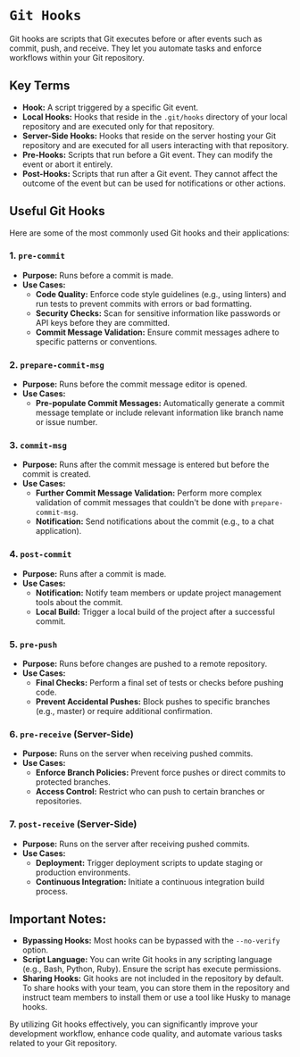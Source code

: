 # `Git Hooks`

Git hooks are scripts that Git executes before or after events such as commit, push, and receive. They let you automate tasks and enforce workflows within your Git repository.

## Key Terms

* **Hook:** A script triggered by a specific Git event.
* **Local Hooks:**  Hooks that reside in the `.git/hooks` directory of your local repository and are executed only for that repository.
* **Server-Side Hooks:** Hooks that reside on the server hosting your Git repository and are executed for all users interacting with that repository.
* **Pre-Hooks:** Scripts that run before a Git event. They can modify the event or abort it entirely.
* **Post-Hooks:** Scripts that run after a Git event. They cannot affect the outcome of the event but can be used for notifications or other actions.

## Useful Git Hooks

Here are some of the most commonly used Git hooks and their applications:

### 1. `pre-commit`

* **Purpose:** Runs before a commit is made.
* **Use Cases:**
    * **Code Quality:** Enforce code style guidelines (e.g., using linters) and run tests to prevent commits with errors or bad formatting.
    * **Security Checks:** Scan for sensitive information like passwords or API keys before they are committed.
    * **Commit Message Validation:**  Ensure commit messages adhere to specific patterns or conventions.

### 2. `prepare-commit-msg`

* **Purpose:** Runs before the commit message editor is opened. 
* **Use Cases:**
    * **Pre-populate Commit Messages:**  Automatically generate a commit message template or include relevant information like branch name or issue number.

### 3. `commit-msg`

* **Purpose:** Runs after the commit message is entered but before the commit is created.
* **Use Cases:**
    * **Further Commit Message Validation:** Perform more complex validation of commit messages that couldn't be done with `prepare-commit-msg`.
    * **Notification:** Send notifications about the commit (e.g., to a chat application).

### 4. `post-commit`

* **Purpose:** Runs after a commit is made.
* **Use Cases:**
    * **Notification:**  Notify team members or update project management tools about the commit.
    * **Local Build:** Trigger a local build of the project after a successful commit.

### 5. `pre-push`

* **Purpose:** Runs before changes are pushed to a remote repository.
* **Use Cases:**
    * **Final Checks:** Perform a final set of tests or checks before pushing code.
    * **Prevent Accidental Pushes:**  Block pushes to specific branches (e.g., master) or require additional confirmation.

### 6. `pre-receive` (Server-Side)

* **Purpose:** Runs on the server when receiving pushed commits.
* **Use Cases:**
    * **Enforce Branch Policies:**  Prevent force pushes or direct commits to protected branches.
    * **Access Control:** Restrict who can push to certain branches or repositories.

### 7. `post-receive` (Server-Side)

* **Purpose:** Runs on the server after receiving pushed commits.
* **Use Cases:**
    * **Deployment:** Trigger deployment scripts to update staging or production environments.
    * **Continuous Integration:**  Initiate a continuous integration build process.

## Important Notes:

* **Bypassing Hooks:** Most hooks can be bypassed with the `--no-verify` option.
* **Script Language:** You can write Git hooks in any scripting language (e.g., Bash, Python, Ruby). Ensure the script has execute permissions.
* **Sharing Hooks:** Git hooks are not included in the repository by default. To share hooks with your team, you can store them in the repository and instruct team members to install them or use a tool like Husky to manage hooks.

By utilizing Git hooks effectively, you can significantly improve your development workflow, enhance code quality, and automate various tasks related to your Git repository.